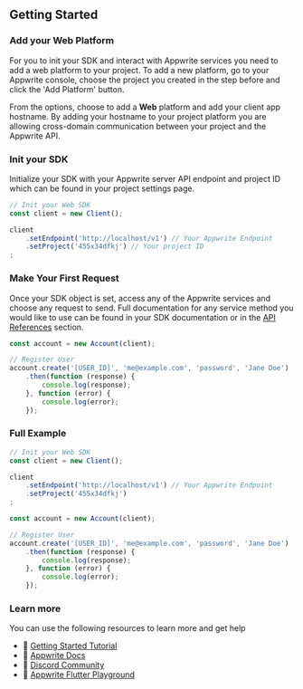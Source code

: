 ## Getting Started

### Add your Web Platform
For you to init your SDK and interact with Appwrite services you need to add a web platform to your project. To add a new platform, go to your Appwrite console, choose the project you created in the step before and click the 'Add Platform' button.

From the options, choose to add a **Web** platform and add your client app hostname. By adding your hostname to your project platform you are allowing cross-domain communication between your project and the Appwrite API.

### Init your SDK
Initialize your SDK with your Appwrite server API endpoint and project ID which can be found in your project settings page.

```js
// Init your Web SDK
const client = new Client();

client
    .setEndpoint('http://localhost/v1') // Your Appwrite Endpoint
    .setProject('455x34dfkj') // Your project ID
;
```

### Make Your First Request
Once your SDK object is set, access any of the Appwrite services and choose any request to send. Full documentation for any service method you would like to use can be found in your SDK documentation or in the [API References](https://appwrite.io/docs) section.

```js
const account = new Account(client);

// Register User
account.create('[USER_ID]', 'me@example.com', 'password', 'Jane Doe')
    .then(function (response) {
        console.log(response);
    }, function (error) {
        console.log(error);
    });

```

### Full Example
```js
// Init your Web SDK
const client = new Client();

client
    .setEndpoint('http://localhost/v1') // Your Appwrite Endpoint
    .setProject('455x34dfkj')
;

const account = new Account(client);

// Register User
account.create('[USER_ID]', 'me@example.com', 'password', 'Jane Doe')
    .then(function (response) {
        console.log(response);
    }, function (error) {
        console.log(error);
    });
```

### Learn more
You can use the following resources to learn more and get help
- 🚀 [Getting Started Tutorial](https://appwrite.io/docs/getting-started-for-flutter)
- 📜 [Appwrite Docs](https://appwrite.io/docs)
- 💬 [Discord Community](https://appwrite.io/discord)
- 🚂 [Appwrite Flutter Playground](https://github.com/appwrite/playground-for-flutter)
